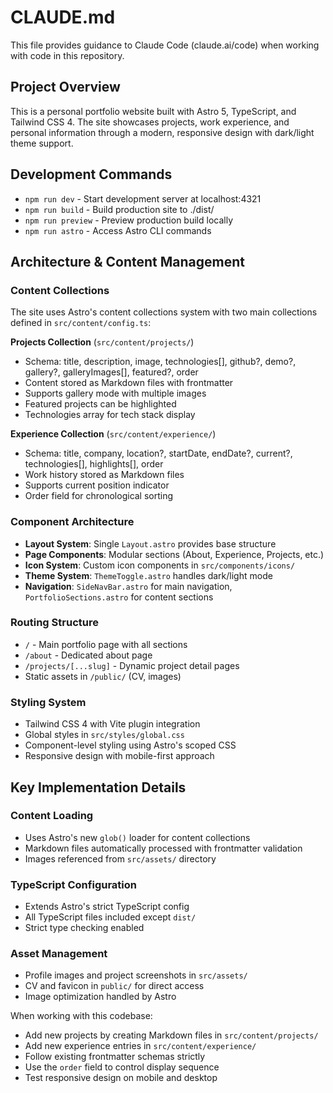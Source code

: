 # CLAUDE.md

This file provides guidance to Claude Code (claude.ai/code) when working with code in this repository.

## Project Overview

This is a personal portfolio website built with Astro 5, TypeScript, and Tailwind CSS 4. The site showcases projects, work experience, and personal information through a modern, responsive design with dark/light theme support.

## Development Commands

- `npm run dev` - Start development server at localhost:4321
- `npm run build` - Build production site to ./dist/
- `npm run preview` - Preview production build locally
- `npm run astro` - Access Astro CLI commands

## Architecture & Content Management

### Content Collections
The site uses Astro's content collections system with two main collections defined in `src/content/config.ts`:

**Projects Collection** (`src/content/projects/`)
- Schema: title, description, image, technologies[], github?, demo?, gallery?, galleryImages[], featured?, order
- Content stored as Markdown files with frontmatter
- Supports gallery mode with multiple images
- Featured projects can be highlighted
- Technologies array for tech stack display

**Experience Collection** (`src/content/experience/`)
- Schema: title, company, location?, startDate, endDate?, current?, technologies[], highlights[], order
- Work history stored as Markdown files
- Supports current position indicator
- Order field for chronological sorting

### Component Architecture
- **Layout System**: Single `Layout.astro` provides base structure
- **Page Components**: Modular sections (About, Experience, Projects, etc.)
- **Icon System**: Custom icon components in `src/components/icons/`
- **Theme System**: `ThemeToggle.astro` handles dark/light mode
- **Navigation**: `SideNavBar.astro` for main navigation, `PortfolioSections.astro` for content sections

### Routing Structure
- `/` - Main portfolio page with all sections
- `/about` - Dedicated about page
- `/projects/[...slug]` - Dynamic project detail pages
- Static assets in `/public/` (CV, images)

### Styling System
- Tailwind CSS 4 with Vite plugin integration
- Global styles in `src/styles/global.css`
- Component-level styling using Astro's scoped CSS
- Responsive design with mobile-first approach

## Key Implementation Details

### Content Loading
- Uses Astro's new `glob()` loader for content collections
- Markdown files automatically processed with frontmatter validation
- Images referenced from `src/assets/` directory

### TypeScript Configuration
- Extends Astro's strict TypeScript config
- All TypeScript files included except `dist/`
- Strict type checking enabled

### Asset Management
- Profile images and project screenshots in `src/assets/`
- CV and favicon in `public/` for direct access
- Image optimization handled by Astro

When working with this codebase:
- Add new projects by creating Markdown files in `src/content/projects/`
- Add new experience entries in `src/content/experience/`
- Follow existing frontmatter schemas strictly
- Use the `order` field to control display sequence
- Test responsive design on mobile and desktop